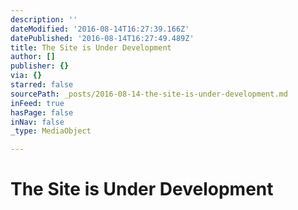 ```yaml
---
description: ''
dateModified: '2016-08-14T16:27:39.166Z'
datePublished: '2016-08-14T16:27:49.489Z'
title: The Site is Under Development
author: []
publisher: {}
via: {}
starred: false
sourcePath: _posts/2016-08-14-the-site-is-under-development.md
inFeed: true
hasPage: false
inNav: false
_type: MediaObject

---
```

# The Site is Under Development